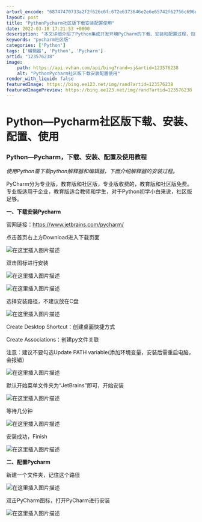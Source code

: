 ```yaml
---
arturl_encode: "68747470733a2f2f626c6f:672e6373646e2e6e65742f62756c696e6762756c696e67582f:61727469636c652f64657461696c732f313233353736323338"
layout: post
title: "PythonPycharm社区版下载安装配置使用"
date: 2022-03-18 17:21:53 +0800
description: "本文详细介绍了Python集成开发环境PyCharm的下载、安装和配置过程，包括选择安装版本、安装路"
keywords: "pycharm社区版"
categories: ['Python']
tags: ['编辑器', 'Python', 'Pycharm']
artid: "123576238"
image:
    path: https://api.vvhan.com/api/bing?rand=sj&artid=123576238
    alt: "PythonPycharm社区版下载安装配置使用"
render_with_liquid: false
featuredImage: https://bing.ee123.net/img/rand?artid=123576238
featuredImagePreview: https://bing.ee123.net/img/rand?artid=123576238
---
```


# Python—Pycharm社区版下载、安装、配置、使用

### Python—Pycharm，下载、安装、配置及使用教程

*使用Python需下载python解释器和编辑器，下面介绍解释器的安装过程。*

PyCharm分为专业版，教育版和社区版，专业版收费的，教育版和社区版免费。专业版适用于企业，教育版适合教师和学生，对于Python初学小白来说，社区版足够。

**一、下载安装Pycharm**
  
官网链接：https://www.jetbrains.com/pycharm/
  
点击首页右上方Download进入下载页面
  
![在这里插入图片描述](https://i-blog.csdnimg.cn/blog_migrate/425379db7f9eaffd460b063fdab3a9c6.png)
  
双击图标进行安装
  
![在这里插入图片描述](https://i-blog.csdnimg.cn/blog_migrate/74c20dd1cea0ed23f3f6da3a4b5cf28c.png)
  
![在这里插入图片描述](https://i-blog.csdnimg.cn/blog_migrate/cb65d05b0f92b39bd40b94e88c1f0d89.png)
  
选择安装路径，不建议放在C盘
  
![在这里插入图片描述](https://i-blog.csdnimg.cn/blog_migrate/fa876b15b96ece489fbf2808c430927b.png)
  
Create Desktop Shortcut：创建桌面快捷方式
  
Create Associations：创建py文件关联
  
注意：建议不要勾选Update PATH variable(添加环境变量，安装后需重启电脑，会报错）
  
![在这里插入图片描述](https://i-blog.csdnimg.cn/blog_migrate/d8cc26861e4c15380be68fc69147bb05.png)
  
默认开始菜单文件夹为“JetBrains”即可，开始安装
  
![在这里插入图片描述](https://i-blog.csdnimg.cn/blog_migrate/c64376fe9e8fb880177aa3ed85140119.png)
  
等待几分钟
  
![在这里插入图片描述](https://i-blog.csdnimg.cn/blog_migrate/bb9d16292c17ccbb7fa5ee6c04b96d40.png)
  
安装成功，Finish
  
![在这里插入图片描述](https://i-blog.csdnimg.cn/blog_migrate/825a8fabc150559577da02040a05ec5d.png)
  
**二、配置Pycharm**
  
新建一个文件夹，记住这个路径
  
![在这里插入图片描述](https://i-blog.csdnimg.cn/blog_migrate/33d26c9365f6a2eb60d9447ac7a7fd05.png)
  
双击PyCharm图标，打开PyCharm进行安装
  
![在这里插入图片描述](https://i-blog.csdnimg.cn/blog_migrate/4fc29eda8886519ec43e9a5f133b82fe.png)